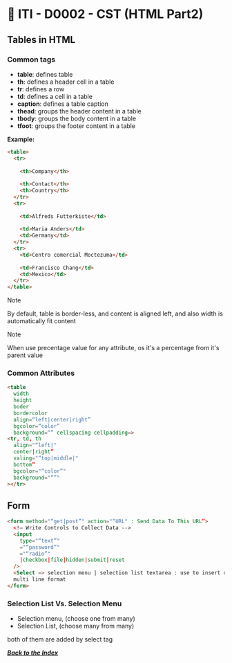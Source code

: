 # 🔖 ITI - D0002 - CST (HTML Part2)

## Tables in HTML

### Common tags

- **table**: defines table
- **th**: defines a header cell in a table
- **tr**: defines a row
- **td**: defines a cell in a table
- **caption**: defines a table caption
- **thead**: groups the header content in a table
- **tbody**: groups the body content in a table
- **tfoot**: groups the footer content in a table

**Example:**

```html
<table>
  <tr>
     
    <th>Company</th>
      
    <th>Contact</th>
    <th>Country</th>
  </tr>
  <tr>
     
    <td>Alfreds Futterkiste</td>
      
    <td>Maria Anders</td>
    <td>Germany</td>
  </tr>
  <tr>
    <td>Centro comercial Moctezuma</td>
       
    <td>Francisco Chang</td>
    <td>Mexico</td>
  </tr>
</table>
```

> [!Note]
> By default, table is border-less, and content is aligned left, and also width is automatically fit content

> [!Note]
> When use precentage value for any attribute, os it's a percentage from it's parent value

### Common Attributes

```html
<table
  width
  height
  boder
  bordercolor
  align=“left|center|right”
  bgcolor=“color”
  background=“” cellspacing cellpadding=>
<tr, td, th
  align="“left|"
  center|right”
  valing="“top|middle|"
  bottom”
  bgcolor="“color”"
  background="“”"
></tr>
```

## Form

```html
<form method="“get|post”" action="“URL" : Send Data To This URL”>
  <!– Write Controls to Collect Data -->
  <input
    type="“text”"
    ="“password”"
    ="“radio”"
    |checkbox|file|hidden|submit|reset
  />
  <Select => selection menu | selection list textarea : use to insert data in
  multi line format
</form>
```

### Selection List Vs. Selection Menu

- Selection menu, (choose one from many)
- Selection List, (choose many from many)

both of them are added by select tag

_**[Back to the Index](../../README.md#index)**_

